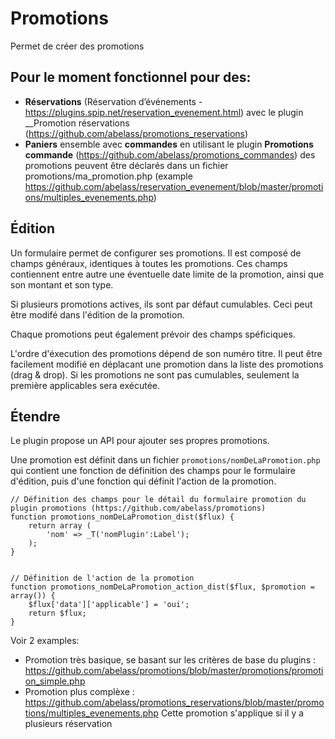 Promotions
==========

Permet de créer des promotions

## Pour le moment fonctionnel pour des:

- __Réservations__ (Réservation d’événements - https://plugins.spip.net/reservation_evenement.html)
	avec le plugin __Promotion réservations (https://github.com/abelass/promotions_reservations)
- __Paniers__ ensemble avec __commandes__ en utilisant le plugin __Promotions commande__ (https://github.com/abelass/promotions_commandes)
	des promotions peuvent être déclarés dans un fichier promotions/ma_promotion.php (example https://github.com/abelass/reservation_evenement/blob/master/promotions/multiples_evenements.php)

## Édition


Un formulaire permet de configurer ses promotions. Il est composé de champs généraux,
identiques à toutes les promotions. Ces champs contiennent entre autre une éventuelle date
limite de la promotion, ainsi que son montant et son type.

Si plusieurs promotions actives, ils sont par défaut cumulables. Ceci peut être modifé
dans l'édition de la promotion.

Chaque promotions peut également prévoir des champs spéficiques.

L'ordre d'éxecution des promotions dépend de son numéro titre. 
Il peut être facilement modifié en déplacant une promotion dans la liste des promotions (drag & drop).
Si les promotions ne sont pas cumulables, seulement la première applicables sera exécutée.


## Étendre

Le plugin propose un API pour ajouter ses propres promotions.

Une promotion est définit dans un fichier `promotions/nomDeLaPromotion.php` qui contient
une fonction de définition des champs pour le formulaire d'édition, puis d'une fonction qui
définit l'action de la promotion.


```
// Définition des champs pour le détail du formulaire promotion du plugin promotions (https://github.com/abelass/promotions)
function promotions_nomDeLaPromotion_dist($flux) {
	return array (
		'nom' => _T('nomPlugin':Label');
	);
}


// Définition de l'action de la promotion
function promotions_nomDeLaPromotion_action_dist($flux, $promotion = array()) {
	$flux['data']['applicable'] = 'oui';
	return $flux;
}
```

Voir 2 examples:

- Promotion très basique, se basant sur les critères de base du plugins :
https://github.com/abelass/promotions/blob/master/promotions/promotion_simple.php
- Promotion plus complèxe : https://github.com/abelass/promotions_reservations/blob/master/promotions/multiples_evenements.php
	Cette promotion s'applique si il y a plusieurs réservation
